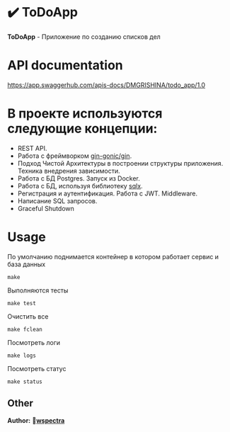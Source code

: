 # :heavy_check_mark: ToDoApp
**ToDoApp** - Приложение по созданию списков дел 

# API documentation
https://app.swaggerhub.com/apis-docs/DMGRISHINA/todo_app/1.0

# В проекте используются следующие концепции:
- REST API.
- Работа с фреймворком <a href="https://github.com/gin-gonic/gin">gin-gonic/gin</a>.
- Подход Чистой Архитектуры в построении структуры приложения. Техника внедрения зависимости.
- Работа с БД Postgres. Запуск из Docker.
- Работа с БД, используя библиотеку <a href="https://github.com/jmoiron/sqlx">sqlx</a>.
- Регистрация и аутентификация. Работа с JWT. Middleware.
- Написание SQL запросов.
- Graceful Shutdown

# Usage
По умолчанию поднимается контейнер в котором работает сервис и база данных

    make

Выполняются тесты

    make test

Очистить все 

    make fclean
  
Посмотреть логи 

    make logs
    
Посмотреть статус 

    make status
    
## Other
**Author:**
:pig:**[wspectra](https://github.com/wspectra)**
